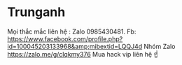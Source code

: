 # Trunganh
Mọi thắc mắc liên hệ : Zalo 0985430481. Fb: https://www.facebook.com/profile.php?id=100045203133968&amp;mibextid=LQQJ4d Nhóm Zalo https://zalo.me/g/clqkmy376 Mua hack vip liên hệ ☝️
